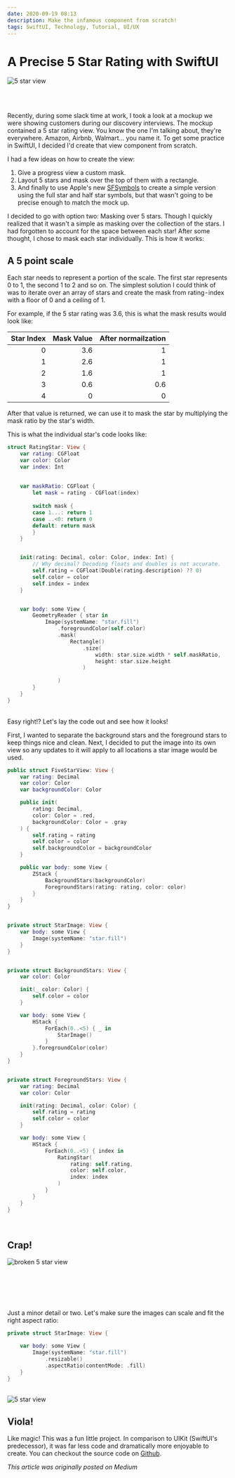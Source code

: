```yaml
---
date: 2020-09-19 08:13
description: Make the infamous component from scratch!
tags: SwiftUI, Technology, Tutorial, UI/UX
---
```


# A Precise 5 Star Rating with SwiftUI

![5 star view](../../images/5star.png)

<br/>
<br/>

Recently, during some slack time at work, I took a look at a mockup we were showing customers during our discovery interviews. The mockup contained a 5 star rating view. You know the one I'm talking about, they're everywhere. Amazon, Airbnb, Walmart… you name it. To get some practice in SwiftUI, I decided I'd create that view component from scratch.

I had a few ideas on how to create the view:

1. Give a progress view a custom mask.
1. Layout 5 stars and mask over the top of them with a rectangle.
1. And finally to use Apple's new [SFSymbols](https://developer.apple.com/design/human-interface-guidelines/sf-symbols/overview/) to create a simple version using the full star and half star symbols, but that wasn't going to be precise enough to match the mock up.

I decided to go with option two: Masking over 5 stars. Though I quickly realized that it wasn't a simple as masking over the collection of the stars. I had forgotten to account for the space between each star! After some thought, I chose to mask each star individually. This is how it works:



## A 5 point scale
Each star needs to represent a portion of the scale. The first star represents 0 to 1, the second 1 to 2 and so on. The simplest solution I could think of was to iterate over an array of stars and create the mask from rating - index with a floor of 0 and a ceiling of 1.

For example, if the 5 star rating was 3.6, this is what the mask results would look like:

| Star Index | Mask Value |  After normailzation |
|--:|--:|--:|
|0 | 3.6 | 1 |
|1 | 2.6 | 1 |
|2 | 1.6 | 1 |
|3 | 0.6 | 0.6 |
|4 | 0 | 0 |

After that value is returned, we can use it to mask the star by multiplying the mask ratio by the star's width.

This is what the individual star's code looks like:

```swift
struct RatingStar: View {
    var rating: CGFloat
    var color: Color
    var index: Int
    
    
    var maskRatio: CGFloat {
        let mask = rating - CGFloat(index)
        
        switch mask {
        case 1...: return 1
        case ..<0: return 0
        default: return mask
        }
    }


    init(rating: Decimal, color: Color, index: Int) {
        // Why decimal? Decoding floats and doubles is not accurate.
        self.rating = CGFloat(Double(rating.description) ?? 0)
        self.color = color
        self.index = index
    }


    var body: some View {
        GeometryReader { star in
            Image(systemName: "star.fill")
                .foregroundColor(self.color)
                .mask(
                    Rectangle()
                        .size(
                            width: star.size.width * self.maskRatio,
                            height: star.size.height
                        )
                    
                )
        }
    }
}
```

<br/>
Easy right!? Let's lay the code out and see how it looks!

First, I wanted to separate the background stars and the foreground stars to keep things nice and clean. Next, I decided to put the image into its own view so any updates to it will apply to all locations a star image would be used.

```swift
public struct FiveStarView: View {
    var rating: Decimal
    var color: Color
    var backgroundColor: Color

    public init(
        rating: Decimal,
        color: Color = .red,
        backgroundColor: Color = .gray
    ) {
        self.rating = rating
        self.color = color
        self.backgroundColor = backgroundColor
    }

    public var body: some View {
        ZStack {
            BackgroundStars(backgroundColor)
            ForegroundStars(rating: rating, color: color)
        }
    }
}


private struct StarImage: View {
    var body: some View {
        Image(systemName: "star.fill")
    }
}


private struct BackgroundStars: View {
    var color: Color

    init(_ color: Color) {
        self.color = color
    }

    var body: some View {
        HStack {
            ForEach(0..<5) { _ in
                StarImage()
            }
        }.foregroundColor(color)
    }
}


private struct ForegroundStars: View {
    var rating: Decimal
    var color: Color

    init(rating: Decimal, color: Color) {
        self.rating = rating
        self.color = color
    }

    var body: some View {
        HStack {
            ForEach(0..<5) { index in
                RatingStar(
                    rating: self.rating,
                    color: self.color,
                    index: index
                )
            }
        }
    }
}
```

<br/>

## Crap!

<img class="left-item" style="max-width: 300px;" alt="broken 5 star view" src="../../images/5star_fail.png"/>

<br/>
<br/>
<br/>
<br/>
<br/>
<br/>

Just a minor detail or two. Let's make sure the images can scale and fit the right aspect ratio:

```swift
private struct StarImage: View {

    var body: some View {
        Image(systemName: "star.fill")
            .resizable()
            .aspectRatio(contentMode: .fill)
    }
}
```
<br/>

<img class="right-item" style="max-width: 300px;" alt="5 star view" src="../../images/5star_upright.png"/>

<span class="clear-left"></span>

## Viola!
Like magic! This was a fun little project. In comparison to UIKit (SwiftUI's predecessor), it was far less code and dramatically more enjoyable to create. You can checkout the source code on [Github](https://github.com/JZDesign/FiveStarRating_SwiftUI).



<span class="clearfix" style="overflow:auto;"/>

_This article was originally posted on Medium_
